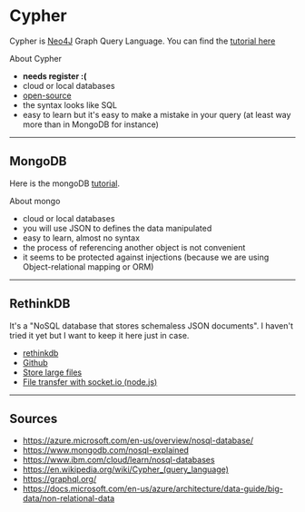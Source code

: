 # Cypher

Cypher is [Neo4J](https://neo4j.com/) Graph Query Language.
You can find the [tutorial here](cyhper/index.md)

About Cypher

* **needs register :(**
* cloud or local databases
* [open-source](https://github.com/neo4j)
* the syntax looks like SQL
* easy to learn but it's easy to make
  a mistake in your query
  (at least way more than in MongoDB for instance)

<hr class="sr">

## MongoDB

Here is the mongoDB [tutorial](mongodb/index.md).

About mongo

* cloud or local databases
* you will use JSON to defines the data manipulated
* easy to learn, almost no syntax
* the process of referencing another object is not convenient
* it seems to be protected against injections
  (because we are using Object-relational mapping or ORM)

<hr class="sl">

## RethinkDB

It's a "NoSQL database that stores schemaless JSON documents".
I haven't tried it yet but I want to keep it here 
just in case.

* [rethinkdb](https://rethinkdb.com/)
* [Github](https://github.com/rethinkdb/rethinkdb)
* [Store large files](https://github.com/internalfx/rethinkdb-regrid)
* [File transfer with socket.io (node.js)](https://hassansin.github.io/socket.io-rethinkdb-file-transfer)

<hr class="sr">

## Sources

* <https://azure.microsoft.com/en-us/overview/nosql-database/>
* <https://www.mongodb.com/nosql-explained>
* <https://www.ibm.com/cloud/learn/nosql-databases>
* <https://en.wikipedia.org/wiki/Cypher_(query_language)>
* <https://graphql.org/>
* <https://docs.microsoft.com/en-us/azure/architecture/data-guide/big-data/non-relational-data>